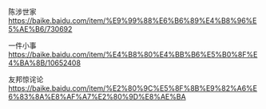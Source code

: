 陈涉世家  
https://baike.baidu.com/item/%E9%99%88%E6%B6%89%E4%B8%96%E5%AE%B6/730692

一件小事  
https://baike.baidu.com/item/%E4%B8%80%E4%BB%B6%E5%B0%8F%E4%BA%8B/10652408

友邦惊诧论  
https://baike.baidu.com/item/%E2%80%9C%E5%8F%8B%E9%82%A6%E6%83%8A%E8%AF%A7%E2%80%9D%E8%AE%BA

